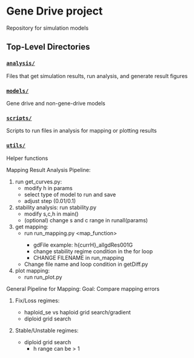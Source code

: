# Gene Drive project

Repository for simulation models

## Top-Level Directories

### [`analysis/`](/analysis)
Files that get simulation results, run analysis, and generate result figures

### [`models/`](/models)
Gene drive and non-gene-drive models

### [`scripts/`](/scripts)
Scripts to run files in analysis for mapping or plotting results

### [`utils/`](/utils)
Helper functions

Mapping Result Analysis Pipeline:
1. run get_curves.py:
    - modify h in params
    - select type of model to run and save
    - adjust step (0.01/0.1)
2. stability analysis: run stability.py
    - modify s,c,h in main()
    - (optional) change s and c range in runall(params)
3. get mapping: 
    - run run_mapping.py <map_function> <h> <gdFile>
        - gdFile example: h{currH}_allgdRes001G
        - change stability regime condition in the for loop
        - CHANGE FILENAME in run_mapping
    - Change file name and loop condition in getDiff.py
4. plot mapping: 
    -   run run_plot.py <h>


General Pipeline for Mapping:
Goal: Compare mapping errors 
1. Fix/Loss regimes:
     - haploid_se vs haploid grid search/gradient
     - diploid grid search

2. Stable/Unstable regimes:
    - diploid grid search
        * h range can be > 1

